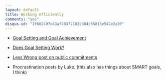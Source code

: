 ```yaml
---
layout: default
title: Working efficiently
comments: "yes"
disqus-id: "1f602497e43af70377102e384c85815e542e2a9f"
---
```


- [Goal Setting and Goal Achievement](http://lesswrong.com/lw/iwn/goal_setting_and_goal_achievement/)

- [Does Goal Setting Work?](http://lesswrong.com/lw/iue/does_goal_setting_work/)

- [Less Wrong post on public commitments](http://lesswrong.com/lw/z8/image_vs_impact_can_public_commitment_be/)

- Procrastination posts by Luke. (this also has things about SMART goals, I think)
